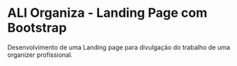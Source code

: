 # ALI Organiza - Landing Page com Bootstrap

Desenvolvimento de uma Landing page para divulgação do trabalho de uma organizer profissional. 


